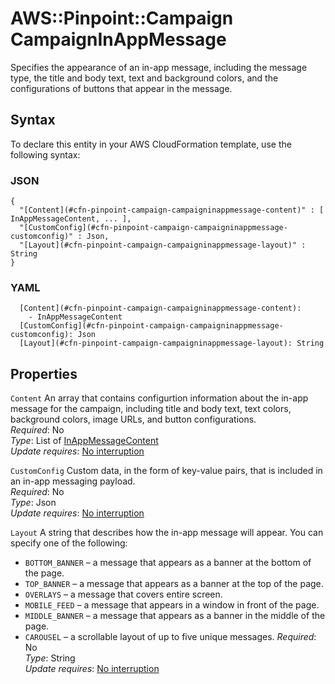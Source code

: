 # AWS::Pinpoint::Campaign CampaignInAppMessage<a name="aws-properties-pinpoint-campaign-campaigninappmessage"></a>

Specifies the appearance of an in\-app message, including the message type, the title and body text, text and background colors, and the configurations of buttons that appear in the message\.

## Syntax<a name="aws-properties-pinpoint-campaign-campaigninappmessage-syntax"></a>

To declare this entity in your AWS CloudFormation template, use the following syntax:

### JSON<a name="aws-properties-pinpoint-campaign-campaigninappmessage-syntax.json"></a>

```
{
  "[Content](#cfn-pinpoint-campaign-campaigninappmessage-content)" : [ InAppMessageContent, ... ],
  "[CustomConfig](#cfn-pinpoint-campaign-campaigninappmessage-customconfig)" : Json,
  "[Layout](#cfn-pinpoint-campaign-campaigninappmessage-layout)" : String
}
```

### YAML<a name="aws-properties-pinpoint-campaign-campaigninappmessage-syntax.yaml"></a>

```
  [Content](#cfn-pinpoint-campaign-campaigninappmessage-content): 
    - InAppMessageContent
  [CustomConfig](#cfn-pinpoint-campaign-campaigninappmessage-customconfig): Json
  [Layout](#cfn-pinpoint-campaign-campaigninappmessage-layout): String
```

## Properties<a name="aws-properties-pinpoint-campaign-campaigninappmessage-properties"></a>

`Content`  <a name="cfn-pinpoint-campaign-campaigninappmessage-content"></a>
An array that contains configurtion information about the in\-app message for the campaign, including title and body text, text colors, background colors, image URLs, and button configurations\.  
*Required*: No  
*Type*: List of [InAppMessageContent](aws-properties-pinpoint-campaign-inappmessagecontent.md)  
*Update requires*: [No interruption](https://docs.aws.amazon.com/AWSCloudFormation/latest/UserGuide/using-cfn-updating-stacks-update-behaviors.html#update-no-interrupt)

`CustomConfig`  <a name="cfn-pinpoint-campaign-campaigninappmessage-customconfig"></a>
Custom data, in the form of key\-value pairs, that is included in an in\-app messaging payload\.  
*Required*: No  
*Type*: Json  
*Update requires*: [No interruption](https://docs.aws.amazon.com/AWSCloudFormation/latest/UserGuide/using-cfn-updating-stacks-update-behaviors.html#update-no-interrupt)

`Layout`  <a name="cfn-pinpoint-campaign-campaigninappmessage-layout"></a>
A string that describes how the in\-app message will appear\. You can specify one of the following:  
+  `BOTTOM_BANNER` – a message that appears as a banner at the bottom of the page\.
+  `TOP_BANNER` – a message that appears as a banner at the top of the page\.
+  `OVERLAYS` – a message that covers entire screen\.
+  `MOBILE_FEED` – a message that appears in a window in front of the page\.
+  `MIDDLE_BANNER` – a message that appears as a banner in the middle of the page\.
+  `CAROUSEL` – a scrollable layout of up to five unique messages\.
*Required*: No  
*Type*: String  
*Update requires*: [No interruption](https://docs.aws.amazon.com/AWSCloudFormation/latest/UserGuide/using-cfn-updating-stacks-update-behaviors.html#update-no-interrupt)